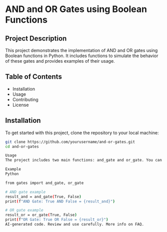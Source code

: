 # AND and OR Gates using Boolean Functions

## Project Description
This project demonstrates the implementation of AND and OR gates using Boolean functions in Python. It includes functions to simulate the behavior of these gates and provides examples of their usage.

## Table of Contents
- Installation
- Usage
- Contributing
- License

## Installation
To get started with this project, clone the repository to your local machine:

```bash
git clone https://github.com/yourusername/and-or-gates.git
cd and-or-gates

Usage
The project includes two main functions: and_gate and or_gate. You can use these functions to simulate the behavior of AND and OR gates.

Example
Python

from gates import and_gate, or_gate

# AND gate example
result_and = and_gate(True, False)
print(f"AND Gate: True AND False = {result_and}")

# OR gate example
result_or = or_gate(True, False)
print(f"OR Gate: True OR False = {result_or}")
AI-generated code. Review and use carefully. More info on FAQ.
